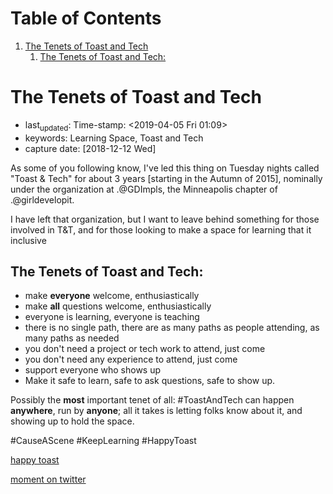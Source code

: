
# Table of Contents

1.  [The Tenets of Toast and Tech](#orga2143e2)
    1.  [The Tenets of Toast and Tech:](#org6ec492c)


<a id="orga2143e2"></a>

# The Tenets of Toast and Tech

-   last<sub>updated</sub>: Time-stamp: <span class="timestamp-wrapper"><span class="timestamp">&lt;2019-04-05 Fri 01:09&gt;</span></span>
-   keywords: Learning Space, Toast and Tech
-   capture date: <span class="timestamp-wrapper"><span class="timestamp">[2018-12-12 Wed]</span></span>

As some of you following know, I've led this thing on Tuesday nights called "Toast & Tech" for about 3 years [starting in the Autumn of 2015], nominally under the organization at .@GDImpls, the Minneapolis chapter of .@girldevelopit.

I have left that organization, but I want to leave behind something for those involved in T&T, and for those looking to make a space for learning that it inclusive


<a id="org6ec492c"></a>

## The Tenets of Toast and Tech:

-   make **everyone** welcome, enthusiastically
-   make **all** questions welcome, enthusiastically
-   everyone is learning, everyone is teaching
-   there is no single path, there are as many paths as people attending, as many paths as needed
-   you don't need a project or tech work to attend, just come
-   you don't need any experience to attend, just come
-   support everyone who shows up
-   Make it safe to learn, safe to ask questions, safe to show up.

Possibly the **most** important tenet of all: #ToastAndTech can happen **anywhere**, run by **anyone**; all it takes is letting folks know about it, and showing up to hold the space.

\#CauseAScene
\#KeepLearning
\#HappyToast

[happy toast](./kawaii-toast.png)

[moment on twitter](https://twitter.com/i/moments/1073061297200267265)

